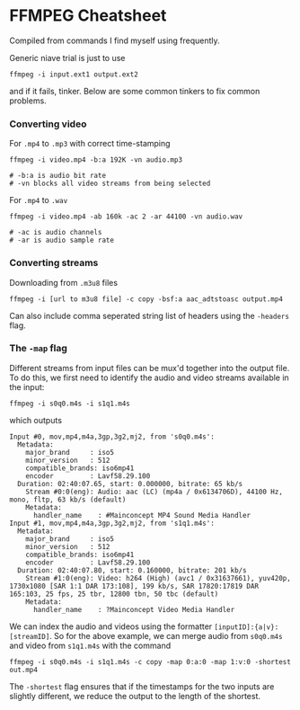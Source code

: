 # FFMPEG Cheatsheet
Compiled from commands I find myself using frequently.

Generic niave trial is just to use
```
ffmpeg -i input.ext1 output.ext2
```
and if it fails, tinker. Below are some common tinkers to fix common problems.

### Converting video
For `.mp4` to `.mp3` with correct time-stamping
```
ffmpeg -i video.mp4 -b:a 192K -vn audio.mp3

# -b:a is audio bit rate
# -vn blocks all video streams from being selected
```

For `.mp4` to `.wav`
```
ffmpeg -i video.mp4 -ab 160k -ac 2 -ar 44100 -vn audio.wav

# -ac is audio channels
# -ar is audio sample rate
```

### Converting streams
Downloading from `.m3u8` files
```
ffmpeg -i [url to m3u8 file] -c copy -bsf:a aac_adtstoasc output.mp4
```
Can also include comma seperated string list of headers using the `-headers` flag.

### The `-map` flag
Different streams from input files can be mux'd together into the output file. To do this, we first need to identify the audio and video streams available in the input:

```
ffmpeg -i s0q0.m4s -i s1q1.m4s
```
which outputs
```
Input #0, mov,mp4,m4a,3gp,3g2,mj2, from 's0q0.m4s':
  Metadata:
    major_brand     : iso5
    minor_version   : 512
    compatible_brands: iso6mp41
    encoder         : Lavf58.29.100
  Duration: 02:40:07.65, start: 0.000000, bitrate: 65 kb/s
    Stream #0:0(eng): Audio: aac (LC) (mp4a / 0x6134706D), 44100 Hz, mono, fltp, 63 kb/s (default)
    Metadata:
      handler_name    : #Mainconcept MP4 Sound Media Handler
Input #1, mov,mp4,m4a,3gp,3g2,mj2, from 's1q1.m4s':
  Metadata:
    major_brand     : iso5
    minor_version   : 512
    compatible_brands: iso6mp41
    encoder         : Lavf58.29.100
  Duration: 02:40:07.80, start: 0.160000, bitrate: 201 kb/s
    Stream #1:0(eng): Video: h264 (High) (avc1 / 0x31637661), yuv420p, 1730x1080 [SAR 1:1 DAR 173:108], 199 kb/s, SAR 17820:17819 DAR 165:103, 25 fps, 25 tbr, 12800 tbn, 50 tbc (default)
    Metadata:
      handler_name    : ?Mainconcept Video Media Handler
```
We can index the audio and videos using the formatter `[inputID]:{a|v}:[streamID]`. So for the above example, we can merge audio from `s0q0.m4s` and video from `s1q1.m4s` with the command
```
ffmpeg -i s0q0.m4s -i s1q1.m4s -c copy -map 0:a:0 -map 1:v:0 -shortest out.mp4
```

The `-shortest` flag ensures that if the timestamps for the two inputs are slightly different, we reduce the output to the length of the shortest.